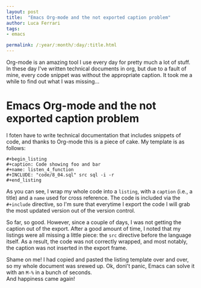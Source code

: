 ```yaml
---
layout: post
title:  "Emacs Org-mode and the not exported caption problem"
author: Luca Ferrari
tags:
- emacs

permalink: /:year/:month/:day/:title.html
---
```

Org-mode is an amazing tool I use every day for pretty much a lot of stuff. In these day I've written technical documents in org, but due to a fault of mine, every code snippet was without the appropriate caption. It took me a while to find out what I was missing...


# Emacs Org-mode and the not exported caption problem

I foten have to write technical documentation that includes snippets of code, and thanks to Org-mode this is a piece of cake. My template is as follows:

```shell
#+begin_listing
#+caption: Code showing foo and bar
#+name: listen_4_function
#+INCLUDE: "code/8_04.sql" src sql -i -r
#+end_listing
```

As you can see, I wrap my whole code into a `listing`, with a `caption` (i.e., a title) and a `name` used for cross reference. The code is included via the `#+include` directive, so I'm sure that everytime I export the code I will grab the most updated version out of the version control.

So far, so good. However, since a couple of days, I was not getting the caption out of the export. After a good amount of time, I noted that my listings were all missing a little piece: the `src` directive before the language itself.
As a result, the code was not correctly wrapped, and most notably, the caption was not inserted in the export frame.

Shame on me! I had copied and pasted the listing template over and over, so my whole document was srewed up. Ok, donì't panic, Emacs can solve it with an `M-%` in a bunch of seconds.
<br/>
And happiness came again!


